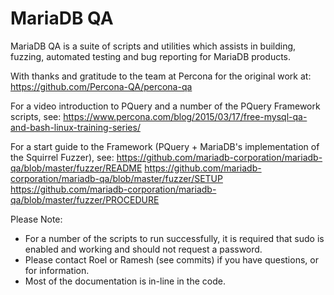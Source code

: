 MariaDB QA
==================================================================================

MariaDB QA is a suite of scripts and utilities which assists in building, fuzzing, automated testing and bug reporting for MariaDB products.

With thanks and gratitude to the team at Percona for the original work at:
https://github.com/Percona-QA/percona-qa

For a video introduction to PQuery and a number of the PQuery Framework scripts, see:
https://www.percona.com/blog/2015/03/17/free-mysql-qa-and-bash-linux-training-series/

For a start guide to the Framework (PQuery + MariaDB's implementation of the Squirrel Fuzzer), see:
https://github.com/mariadb-corporation/mariadb-qa/blob/master/fuzzer/README
https://github.com/mariadb-corporation/mariadb-qa/blob/master/fuzzer/SETUP
https://github.com/mariadb-corporation/mariadb-qa/blob/master/fuzzer/PROCEDURE

Please Note: 
* For a number of the scripts to run successfully, it is required that sudo is enabled and working and should not request a password.
* Please contact Roel or Ramesh (see commits) if you have questions, or for information.
* Most of the documentation is in-line in the code.
